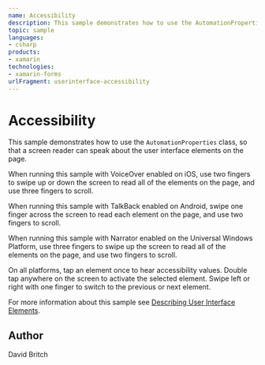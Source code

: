```yaml
---
name: Accessibility
description: This sample demonstrates how to use the AutomationProperties class, so that a screen reader can speak about the user interface elements on the page. When running this sample with VoiceOver enabled on iOS, use two fingers to swipe up or down the screen to read all of the elements on the page, and use three fingers to scroll. When running this sample with TalkBack enabled on Android, swipe one finger across the screen to read each element on the page, and use two fingers to scroll. When running this sample with Narrator enabled on the Universal Windows Platform, use three fingers to swipe up the screen to read all of the elements on the page, and use two fingers to scroll. On all platforms, tap an element once to hear accessibility values. Double tap anywhere on the screen to activate the selected element. Swipe left or right with one finger to switch to the previous or next element.
topic: sample
languages:
- csharp
products:
- xamarin
technologies:
- xamarin-forms
urlFragment: userinterface-accessibility
---
```

Accessibility
=============

This sample demonstrates how to use the `AutomationProperties` class, so that a screen reader can speak about the user interface elements on the page.

When running this sample with VoiceOver enabled on iOS, use two fingers to swipe up or down the screen to read all of the elements on the page, and use three fingers to scroll.

When running this sample with TalkBack enabled on Android, swipe one finger across the screen to read each element on the page, and use two fingers to scroll.

When running this sample with Narrator enabled on the Universal Windows Platform, use three fingers to swipe up the screen to read all of the elements on the page, and use two fingers to scroll.

On all platforms, tap an element once to hear accessibility values. Double tap anywhere on the screen to activate the selected element. Swipe left or right with one finger to switch to the previous or next element.

For more information about this sample see [Describing User Interface Elements](https://developer.xamarin.com/guides/xamarin-forms/advanced/accessibility/describing-ui-elements/).

Author
------

David Britch
